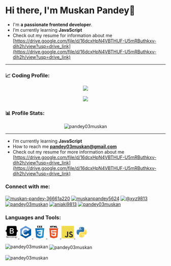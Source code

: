 # Hi there, I'm Muskan Pandey👋

- I'm **a passionate frontend developer**.
- I’m currently learning **JavaScript**
- Check out my resume for information about me [https://drive.google.com/file/d/16dcxHpN4VBTHUF-U5mRButhkxv-dih2h/view?usp=drive_link](https://drive.google.com/file/d/16dcxHpN4VBTHUF-U5mRButhkxv-dih2h/view?usp=drive_link)
---


### 📈 Coding Profile:
<p align="center">
  <a target="_blank" href="https://leetcode.com/Aniaki9813/" rel="noopener noreferrer">
    <img src="https://leetcard.jacoblin.cool/Aniaki9813?theme=dark&font=Poppins%20Infant&ext=heatmap">
  </a>
</p>
<p align="center">
    <img src="https://yashchaudhari008.github.io/Codechef_Cards/">
  </a>
</p>

### 📊 Profile Stats:

<p align="center">
  <img src = "https://readme-stats-hazel-two.vercel.app/api?username=pandey03muskan&bg_color=20,215032,05ff80&title_color=fff&text_color=fff" alt="pandey03muskan" />
</p>

---



<!--<h1 align="center">Hi there👋, I'm Muskan Pandey</h1>
<h3 align="center">A passionate frontend developer</h3>-->

<!--<p align="left"> <img src="https://komarev.com/ghpvc/?username=pandey03muskan&label=Profile%20views&color=0e75b6&style=flat" alt="pandey03muskan" /> </p>

<p align="left"> <a href="https://github.com/ryo-ma/github-profile-trophy"><img src="https://github-profile-trophy.vercel.app/?username=pandey03muskan" alt="pandey03muskan" /></a> </p>-->

-  I’m currently learning **JavaScript**
-  How to reach me **pandey03muskan@gmail.com**
- Check out my resume for more information about me [https://drive.google.com/file/d/16dcxHpN4VBTHUF-U5mRButhkxv-dih2h/view?usp=drive_link](https://drive.google.com/file/d/16dcxHpN4VBTHUF-U5mRButhkxv-dih2h/view?usp=drive_link)

<h3 align="left">Connect with me:</h3>
<p align="left">
<a href="https://linkedin.com/in/muskan-pandey-36661a220" target="blank"><img align="center" src="https://raw.githubusercontent.com/rahuldkjain/github-profile-readme-generator/master/src/images/icons/Social/linked-in-alt.svg" alt="muskan-pandey-36661a220" height="30" width="40" /></a>
<a href="https://instagram.com/muskanpandey5624" target="blank"><img align="center" src="https://raw.githubusercontent.com/rahuldkjain/github-profile-readme-generator/master/src/images/icons/Social/instagram.svg" alt="muskanpandey5624" height="30" width="40" /></a>
<a href="https://www.youtube.com/c/@xyz9813" target="blank"><img align="center" src="https://raw.githubusercontent.com/rahuldkjain/github-profile-readme-generator/master/src/images/icons/Social/youtube.svg" alt="@xyz9813" height="30" width="40" /></a>
<a href="https://www.codechef.com/users/pandey03muskan" target="blank"><img align="center" src="https://cdn.jsdelivr.net/npm/simple-icons@3.1.0/icons/codechef.svg" alt="pandey03muskan" height="30" width="40" /></a>
<a href="https://www.leetcode.com/aniaki9813" target="blank"><img align="center" src="https://raw.githubusercontent.com/rahuldkjain/github-profile-readme-generator/master/src/images/icons/Social/leet-code.svg" alt="aniaki9813" height="30" width="40" /></a>
<a href="https://auth.geeksforgeeks.org/user/pandey03muskan" target="blank"><img align="center" src="https://raw.githubusercontent.com/rahuldkjain/github-profile-readme-generator/master/src/images/icons/Social/geeks-for-geeks.svg" alt="pandey03muskan" height="30" width="40" /></a>
</p>

<h3 align="left">Languages and Tools:</h3>
<p align="left"> <a href="https://getbootstrap.com" target="_blank" rel="noreferrer"> <img src="https://raw.githubusercontent.com/devicons/devicon/master/icons/bootstrap/bootstrap-plain-wordmark.svg" alt="bootstrap" width="40" height="40"/> </a> <a href="https://www.cprogramming.com/" target="_blank" rel="noreferrer"> <img src="https://raw.githubusercontent.com/devicons/devicon/master/icons/c/c-original.svg" alt="c" width="40" height="40"/> </a> <a href="https://www.w3schools.com/css/" target="_blank" rel="noreferrer"> <img src="https://raw.githubusercontent.com/devicons/devicon/master/icons/css3/css3-original-wordmark.svg" alt="css3" width="40" height="40"/> </a> <a href="https://www.w3.org/html/" target="_blank" rel="noreferrer"> <img src="https://raw.githubusercontent.com/devicons/devicon/master/icons/html5/html5-original-wordmark.svg" alt="html5" width="40" height="40"/> </a> <a href="https://developer.mozilla.org/en-US/docs/Web/JavaScript" target="_blank" rel="noreferrer"> <img src="https://raw.githubusercontent.com/devicons/devicon/master/icons/javascript/javascript-original.svg" alt="javascript" width="40" height="40"/> </a> <a href="https://www.python.org" target="_blank" rel="noreferrer"> <img src="https://raw.githubusercontent.com/devicons/devicon/master/icons/python/python-original.svg" alt="python" width="40" height="40"/> </a> </p>

<p><img align="left" src="https://github-readme-stats.vercel.app/api/top-langs?username=pandey03muskan&show_icons=true&locale=en&layout=compact" alt="pandey03muskan" /></p>

<p>&nbsp;<img align="center" src="https://github-readme-stats.vercel.app/api?username=pandey03muskan&show_icons=true&locale=en" alt="pandey03muskan" /></p>

<p><img align="center" src="https://github-readme-streak-stats.herokuapp.com/?user=pandey03muskan&" alt="pandey03muskan" /></p>

